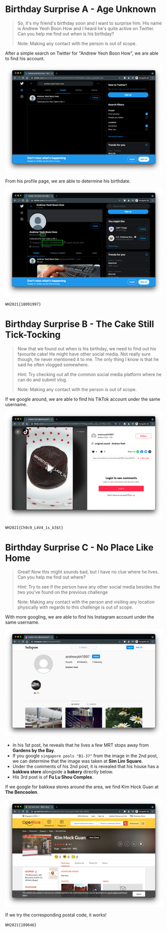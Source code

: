 # Birthday Surprise A - Age Unknown

> So, it's my friend's birthday soon and I want to surprise him. His name is Andrew Yeoh Boon How and I heard he's quite active on Twitter. Can you help me find out when is his birthday?
>
> Note: Making any contact with the person is out of scope.

After a simple search on Twitter for "Andrew Yeoh Boon How", we are able to find his account.

![Twitter search](/images/Birthday%20Surprise_1.png)

From his profile page, we are able to determine his birthdate.

![Twitter profile](/images/Birthday%20Surprise_2.png)

`WH2021{18091997}`

# Birthday Surprise B - The Cake Still Tick-Tocking

> Now that we found out when is his birthday, we need to find out his favourite cake! He might have other social media. Not really sure though, he never mentioned it to me. The only thing I know is that he said he often vlogged somewhere.
>
> Hint: Try checking out all the common social media platform where he can do and submit vlog.
>
> Note: Making any contact with the person is out of scope.

If we google around, we are able to find his TikTok account under the same username.

![TikTok video](/images/Birthday%20Surprise_3.png)

`WH2021{Ch0c0_L4V4_1s_b3$t}`

# Birthday Surprise C - No Place Like Home

> Great! Now this might sounds bad, but I have no clue where he lives. Can you help me find out where?
>
> Hint: Try to see if the person have any other social media besides the two you've found on the previous challenge
>
> Note: Making any contact with the person and visiting any location physically with regards to this challenge is out of scope.

With more googling, we are able to find his Instagram account under the same username.

![Instagram profile](/images/Birthday%20Surprise_4.png)

- In his 1st post, he reveals that he lives a few MRT stops away from **Gardens by the Bay**.
- If you google `singapore pools "B1-37"` from the image in the 2nd post, we can determine that the image was taken at **Sim Lim Square**.
- Under the comments of his 2nd post, it is revealed that his house has a **bakkwa store** alongside a **bakery** directly below.
- His 3rd post is of **Fu Lu Shou Complex**.

If we google for bakkwa stores around the area, we find Kim Hock Guan at **The Bencoolen**.

![Kim Hock Guan](/images/Birthday%20Surprise_5.png)

If we try the corresponding postal code, it works!

`WH2021{189646}`

